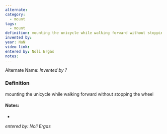```yaml
---
alternate: 
category:
  - mount
tags:
  - mount
definition: mounting the unicycle while walking forward without stopping the wheel
invented by: 
year: NaN
video link: 
entered by: Noli Ergas
notes: 
---
```

Alternate Name: 
*Invented by ?*

### Definition
mounting the unicycle while walking forward without stopping the wheel


#### Notes:
- 
*entered by: Noli Ergas*
